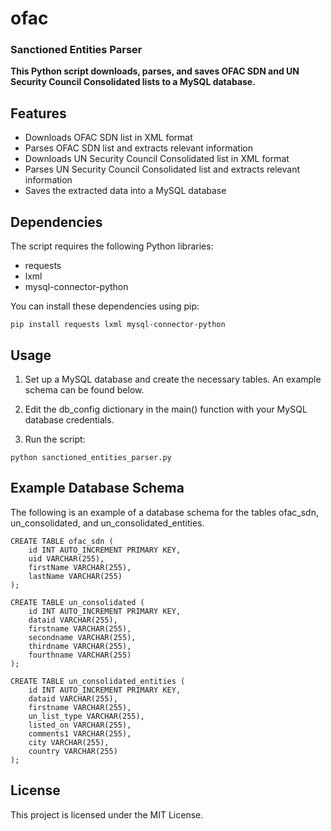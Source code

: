 # ofac
### Sanctioned Entities Parser

**This Python script downloads, parses, and saves OFAC SDN and UN Security Council Consolidated lists to a MySQL database.**

## Features

- Downloads OFAC SDN list in XML format
- Parses OFAC SDN list and extracts relevant information
- Downloads UN Security Council Consolidated list in XML format
- Parses UN Security Council Consolidated list and extracts relevant information
- Saves the extracted data into a MySQL database

## Dependencies

The script requires the following Python libraries:

- requests
- lxml
- mysql-connector-python

You can install these dependencies using pip:

```pip install requests lxml mysql-connector-python```

## Usage

1. Set up a MySQL database and create the necessary tables. An example schema can be found below.

2. Edit the db_config dictionary in the main() function with your MySQL database credentials.

3. Run the script:

```python sanctioned_entities_parser.py```

## Example Database Schema

The following is an example of a database schema for the tables ofac_sdn, un_consolidated, and un_consolidated_entities.

```
CREATE TABLE ofac_sdn (
    id INT AUTO_INCREMENT PRIMARY KEY,
    uid VARCHAR(255),
    firstName VARCHAR(255),
    lastName VARCHAR(255)
);

CREATE TABLE un_consolidated (
    id INT AUTO_INCREMENT PRIMARY KEY,
    dataid VARCHAR(255),
    firstname VARCHAR(255),
    secondname VARCHAR(255),
    thirdname VARCHAR(255),
    fourthname VARCHAR(255)
);

CREATE TABLE un_consolidated_entities (
    id INT AUTO_INCREMENT PRIMARY KEY,
    dataid VARCHAR(255),
    firstname VARCHAR(255),
    un_list_type VARCHAR(255),
    listed_on VARCHAR(255),
    comments1 VARCHAR(255),
    city VARCHAR(255),
    country VARCHAR(255)
);
```

## License

This project is licensed under the MIT License.

